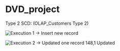 # DVD_project

Type 2 SCD: (OLAP_Customers Type 2) 

![Execution 1 -> Insert new record](https://www.dropbox.com/s/4cmkhsfufoh0nav/firefox_tE5unz1h4h.png?dl=0)


![Execution 2 -> Updated one record 148,1 Updated ]()


